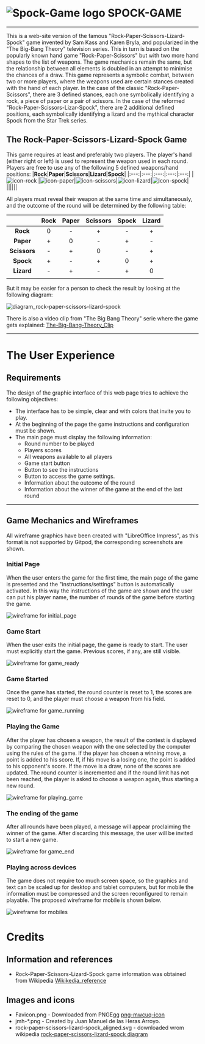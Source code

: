 # ![Spock-Game logo](favicon.png) SPOCK-GAME


***

This is a web-site version of the famous "Rock-Paper-Scissors-Lizard-Spock" game invented by Sam Kass and Karen Bryla, and popularized in the "The Big-Bang Theory" television series.
This in turn is based on the popularly known hand game "Rock-Paper-Scissors" but with two more hand shapes to the list of weapons. The game mechanics remain the same, but the relationship between all elements is doubled in an attempt to minimise the chances of a draw.
This game represents a symbolic combat, between two or more players, where the weapons used are certain stances created with the hand of each player.  In the case of the classic "Rock-Paper-Scissors", there are 3 defined stances, each one symbolically identifying a rock, a piece of paper or a pair of scissors.
In the case of the reformed "Rock-Paper-Scissors-Lizar-Spock", there are 2 additional defined positions, each symbolically identifying a lizard and the mythical character Spock from the Star Trek series.

## The Rock-Paper-Scissors-Lizard-Spock Game
This game requires at least and preferably two players. The player's hand (either right or left) is used to represent the weapon used in each round.
Players are free to use any of the following 5 defined weapons/hand positions:
|**Rock**|**Paper**|**Scissors**|**Lizard**|**Spock**|
|:---:|:---:|:---:|:---:|:---:|
|![icon-rock](doc/gimp/jmh-rock_l.png) |![icon-paper](doc/gimp/jmh-paper_l.png)|![icon-scissors](doc/gimp/jmh-scissors_l.png)|![icon-lizard](doc/gimp/jmh-lizard_l.png)|![icon-spock](doc/gimp/jmh-spock_l.png)|
||||||

All players must reveal their weapon at the same time and simultaneously, and the outcome of the round will be determined by the following table:

|            |**Rock**|**Paper**|**Scissors**|**Spock**|**Lizard**|
|:---:       |:---:   |:---:    |:---:       |:---:    |:---:     |
|**Rock**    |   0    |    -    |     +      |    -    |    +     |
|**Paper**   |   +    |    0    |     -      |    +    |    -     |
|**Scissors**|   -    |    +    |     0      |    -    |    +     |
|**Spock**   |   +    |    -    |     +      |    0    |    +     |
|**Lizard**  |   -    |    +    |     -      |    +    |    0     |
||||||

But it may be easier for a person to check the result by looking at the following diagram:

![diagram_rock-paper-scissors-lizard-spock](doc/inkscape/rock-paper-scissors-lizard-spock_aligned.svg)

There is also a video clip from "The Big Bang  Theory" serie where the game gets explained: [The-Big-Bang-Theory_Clip](https://www.youtube.com/watch?v=x5Q6-wMx-K8)

***
# The User Experience
## Requirements
The design of the graphic interface of this web page tries to achieve the following objectives:
* The interface has to be simple, clear and with colors that invite you to play.
* At the beginning of the page the game instructions and configuration must be shown.
* The main page must display the following information:
    - Round number to be played
    - Players scores
    - All weapons available to all players
    - Game start button
    - Button to see the instructions
    - Button to access the game settings.
    - Information about the outcome of the round
    - Information about the winner of the game at the end of the last round
***
## Game Mechanics and Wireframes
All wireframe graphics have been created with "LibreOffice Impress", as this format is not supported by Gitpod, the corresponding screenshots are shown.

### Initial Page
When the user enters the game for the first time, the main page of the game is presented and the "instructions/settings" button is automatically activated. In this way the instructions of the game are shown and the user can put his player name, the number of rounds of the game before starting the game.

![wireframe for initial_page](doc/wireframe/initial_page.png)

### Game Start
When the user exits the initial page, the game is ready to start. The user must explicitly start the game. Previous scores, if any, are still visible.

![wireframe for game_ready](doc/wireframe/game_ready.png)

### Game Started
Once the game has started, the round counter is reset to 1, the scores are reset to 0, and the player must choose a weapon from his field.

![wireframe for game_running](doc/wireframe/game_running.png)

### Playing the Game
After the player has chosen a weapon, the result of the contest is displayed by comparing the chosen weapon with the one selected by the computer using the rules of the game.
If the player has chosen a winning move, a point is added to his score. If, if his move is a losing one, the point is added to his opponent's score. If the move is a draw, none of the scores are updated.
The round counter is incremented and if the round limit has not been reached, the player is asked to choose a weapon again, thus starting a new round.

![wireframe for playing_game](doc/wireframe/playing_game.png)

### The ending of the game
After all rounds have been played, a message will appear proclaiming the winner of the game.
After discarding this message, the user will be invited to start a new game.

![wireframe for game_end](doc/wireframe/game_end.png)

### Playing across devices
The game does not require too much screen space, so the graphics and text can be scaled up for desktop and tablet computers, but for mobile the information must be compressed and the screen reconfigured to remain playable.
The proposed wireframe for mobile is shown below.

![wireframe for mobiles](doc/wireframe/mobile_page.png)

# Credits
## Information and references
* Rock-Paper-Scissors-Lizard-Spock game information was obtained from Wikipedia [Wikikedia_reference](https://en.wikipedia.org/wiki/Rock_paper_scissors)
## Images and icons
* Favicon.png - Downloaded from PNGEgg [png-mwcuq-icon](https://www.pngegg.com/en/png-mwcuq)
* jmh-*.png - Created by Juan Manuel de las Heras Arroyo.
* rock-paper-scissors-lizard-spock_aligned.svg - downloaded wrom wikipedia [rock-paper-scissors-lizard-spock diagram](https://upload.wikimedia.org/wikipedia/commons/a/ad/Pierre_ciseaux_feuille_l%C3%A9zard_spock_aligned.svg)


